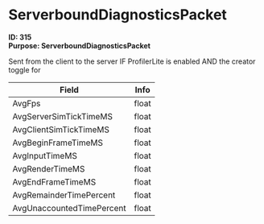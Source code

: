 # ServerboundDiagnosticsPacket

**ID: 315**  
**Purpose: ServerboundDiagnosticsPacket**  

Sent from the client to the server IF ProfilerLite is enabled AND the creator toggle for

<table><thead><tr><th>Field</th><th>Info</th></tr></thead><tbody>
<tr><td>AvgFps</td><td>float</td></tr>
<tr><td>AvgServerSimTickTimeMS</td><td>float</td></tr>
<tr><td>AvgClientSimTickTimeMS</td><td>float</td></tr>
<tr><td>AvgBeginFrameTimeMS</td><td>float</td></tr>
<tr><td>AvgInputTimeMS</td><td>float</td></tr>
<tr><td>AvgRenderTimeMS</td><td>float</td></tr>
<tr><td>AvgEndFrameTimeMS</td><td>float</td></tr>
<tr><td>AvgRemainderTimePercent</td><td>float</td></tr>
<tr><td>AvgUnaccountedTimePercent</td><td>float</td></tr>
</tbody></table>